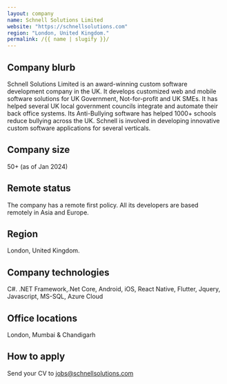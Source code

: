 ```yaml
---
layout: company
name: Schnell Solutions Limited
website: "https://schnellsolutions.com"
region: "London, United Kingdom."
permalink: /{{ name | slugify }}/
---
```


## Company blurb
Schnell Solutions Limited is an award-winning custom software development company in the UK. It develops customized web and mobile software solutions for UK Government, Not-for-profit and UK SMEs.  It has helped several UK local government councils integrate and automate their back office systems. Its Anti-Bullying software has helped 1000+ schools reduce bullying across the UK. Schnell is involved in developing innovative custom software applications for several verticals.

## Company size
50+ (as of Jan 2024)

## Remote status
The company has a remote first policy. All its developers are based remotely in Asia and Europe.

## Region
London, United Kingdom.

## Company technologies
C#. .NET Framework,.Net Core, Android, iOS, React Native, Flutter, Jquery, Javascript, MS-SQL, Azure Cloud

## Office locations
London, Mumbai & Chandigarh

## How to apply
Send your CV to jobs@schnellsolutions.com